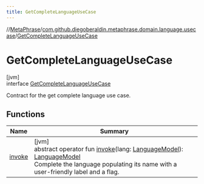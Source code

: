 ```yaml
---
title: GetCompleteLanguageUseCase
---
```

//[MetaPhrase](../../../index.html)/[com.github.diegoberaldin.metaphrase.domain.language.usecase](../index.html)/[GetCompleteLanguageUseCase](index.html)



# GetCompleteLanguageUseCase



[jvm]\
interface [GetCompleteLanguageUseCase](index.html)

Contract for the get complete language use case.



## Functions


| Name | Summary |
|---|---|
| [invoke](invoke.html) | [jvm]<br>abstract operator fun [invoke](invoke.html)(lang: [LanguageModel](../../com.github.diegoberaldin.metaphrase.domain.language.data/-language-model/index.html)): [LanguageModel](../../com.github.diegoberaldin.metaphrase.domain.language.data/-language-model/index.html)<br>Complete the language populating its name with a user-friendly label and a flag. |

